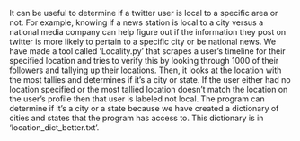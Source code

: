 It can be useful to determine if a twitter user is local to a specific area or not. For example, knowing if a news station is local to a city versus a national media company can help figure out if the information they post on twitter is more likely to pertain to a specific city or be national news. We have made a tool called ‘Locality.py’ that scrapes a user’s timeline for their specified location and tries to verify this by looking through 1000 of their followers and tallying up their locations. Then, it looks at the location with the most tallies and determines if it’s a city or state. If the user either had no location specified or the most tallied location doesn’t match the location on the user’s profile then that user is labeled not local.
	The program can determine if it’s a city or a state because we have created a dictionary of cities and states that the program has access to. This dictionary is in ‘location_dict_better.txt’.
